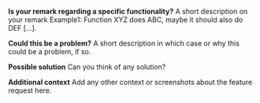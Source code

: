 **Is your remark regarding a specific functionality?**
A short description on your remark
Example1: Function XYZ does ABC, maybe it should also do DEF [...].

**Could this be a problem?**
A short description in which case or why this could be a problem, if so.

**Possible solution**
Can you think of any solution?

**Additional context**
Add any other context or screenshots about the feature request here.

